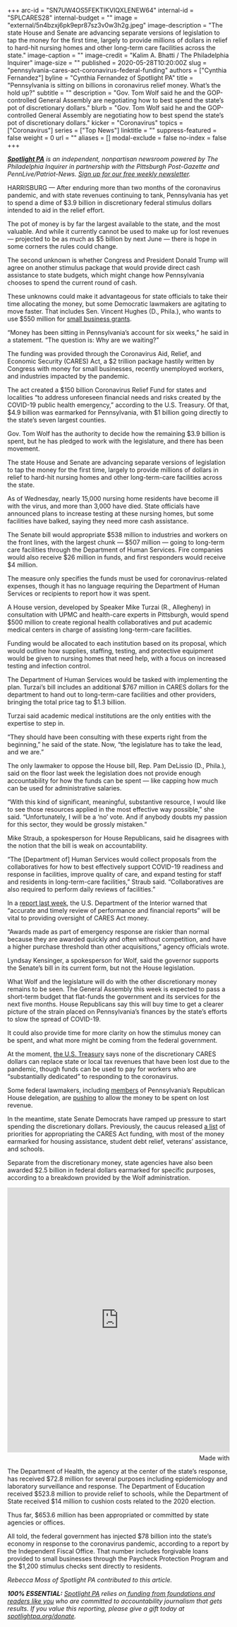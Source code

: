 +++
arc-id = "SN7UW4OS5FEKTIKVIQXLENEW64"
internal-id = "SPLCARES28"
internal-budget = ""
image = "external/5n4bzxj6pk9epr87sz3v0w3h2g.jpeg"
image-description = "The state House and Senate are advancing separate versions of legislation to tap the money for the first time, largely to provide millions of dollars in relief to hard-hit nursing homes and other long-term care facilities across the state."
image-caption = ""
image-credit = "Kalim A. Bhatti / The Philadelphia Inquirer"
image-size = ""
published = 2020-05-28T10:20:00Z
slug = "pennsylvania-cares-act-coronavirus-federal-funding"
authors = ["Cynthia Fernandez"]
byline = "Cynthia Fernandez of Spotlight PA"
title = "Pennsylvania is sitting on billions in coronavirus relief money. What’s the hold up?"
subtitle = ""
description = "Gov. Tom Wolf said he and the GOP-controlled General Assembly are negotiating how to best spend the state’s pot of discretionary dollars."
blurb = "Gov. Tom Wolf said he and the GOP-controlled General Assembly are negotiating how to best spend the state’s pot of discretionary dollars."
kicker = "Coronavirus"
topics = ["Coronavirus"]
series = ["Top News"]
linktitle = ""
suppress-featured = false
weight = 0
url = ""
aliases = []
modal-exclude = false
no-index = false
+++

<a href="https://www.spotlightpa.org/"><i><b>Spotlight PA</b></i></a><i> is an independent, nonpartisan newsroom powered by The Philadelphia Inquirer in partnership with the Pittsburgh Post-Gazette and PennLive/Patriot-News. </i><a href="https://www.spotlightpa.org/newsletters"><i>Sign up for our free weekly newsletter</i></a><i>.</i>

HARRISBURG — After enduring more than two months of the coronavirus pandemic, and with state revenues continuing to tank, Pennsylvania has yet to spend a dime of $3.9 billion in discretionary federal stimulus dollars intended to aid in the relief effort.

The pot of money is by far the largest available to the state, and the most valuable. And while it currently cannot be used to make up for lost revenues — projected to be as much as $5 billion by next June — there is hope in some corners the rules could change.

The second unknown is whether Congress and President Donald Trump will agree on another stimulus package that would provide direct cash assistance to state budgets, which might change how Pennsylvania chooses to spend the current round of cash.

These unknowns could make it advantageous for state officials to take their time allocating the money, but some Democratic lawmakers are agitating to move faster. That includes Sen. Vincent Hughes (D., Phila.), who wants to use $550 million for <a href="https://www.pasenate.com/pa-senate-democrats-announce-550-million-main-street-business-revitalization-grant-program/" target=_blank>small business grants</a>.

“Money has been sitting in Pennsylvania’s account for six weeks,” he said in a statement. “The question is: Why are we waiting?”

<script src="https://www.spotlightpa.org/embed.js" async></script><div data-spl-embed-version="1" data-spl-src="https://www.spotlightpa.org/embeds/donate/"></div>


The funding was provided through the Coronavirus Aid, Relief, and Economic Security (CARES) Act, a $2 trillion package hastily written by Congress with money for small businesses, recently unemployed workers, and industries impacted by the pandemic.

The act created a $150 billion Coronavirus Relief Fund for states and localities “to address unforeseen financial needs and risks created by the COVID-19 public health emergency,” according to the U.S. Treasury. Of that, $4.9 billion was earmarked for Pennsylvania, with $1 billion going directly to the state’s seven largest counties.

Gov. Tom Wolf has the authority to decide how the remaining $3.9 billion is spent, but he has pledged to work with the legislature, and there has been movement.

The state House and Senate are advancing separate versions of legislation to tap the money for the first time, largely to provide millions of dollars in relief to hard-hit nursing homes and other long-term-care facilities across the state.

As of Wednesday, nearly 15,000 nursing home residents have become ill with the virus, and more than 3,000 have died. State officials have announced plans to increase testing at these nursing homes, but some facilities have balked, saying they need more cash assistance.

The Senate bill would appropriate $538 million to industries and workers on the front lines, with the largest chunk — $507 million — going to long-term care facilities through the Department of Human Services. Fire companies would also receive $26 million in funds, and first responders would receive $4 million.

The measure only specifies the funds must be used for coronavirus-related expenses, though it has no language requiring the Department of Human Services or recipients to report how it was spent.

A House version, developed by Speaker Mike Turzai (R., Allegheny) in consultation with UPMC and health-care experts in Pittsburgh, would spend $500 million to create regional health collaboratives and put academic medical centers in charge of assisting long-term-care facilities.

Funding would be allocated to each institution based on its proposal, which would outline how supplies, staffing, testing, and protective equipment would be given to nursing homes that need help, with a focus on increased testing and infection control.

The Department of Human Services would be tasked with implementing the plan. Turzai’s bill includes an additional $767 million in CARES dollars for the department to hand out to long-term-care facilities and other providers, bringing the total price tag to $1.3 billion.

Turzai said academic medical institutions are the only entities with the expertise to step in.

“They should have been consulting with these experts right from the beginning,” he said of the state. Now, “the legislature has to take the lead, and we are.”

The only lawmaker to oppose the House bill, Rep. Pam DeLissio (D., Phila.), said on the floor last week the legislation does not provide enough accountability for how the funds can be spent — like capping how much can be used for administrative salaries.

“With this kind of significant, meaningful, substantive resource, I would like to see those resources applied in the most effective way possible,” she said. “Unfortunately, I will be a ‘no’ vote. And if anybody doubts my passion for this sector, they would be grossly mistaken.”

<script src="https://www.spotlightpa.org/embed.js" async></script><div data-spl-embed-version="1" data-spl-src="https://www.spotlightpa.org/embeds/newsletter/"></div>


Mike Straub, a spokesperson for House Republicans, said he disagrees with the notion that the bill is weak on accountability.

“The [Department of] Human Services would collect proposals from the collaboratives for how to best effectively support COVID-19 readiness and response in facilities, improve quality of care, and expand testing for staff and residents in long-term-care facilities,” Straub said. “Collaboratives are also required to perform daily reviews of facilities.”

In a <a href="https://www.oversight.gov/sites/default/files/oig-reports/DOIOIG_CARESActLessonsLearned_052020.pdf">report last week</a>, the U.S. Department of the Interior warned that “accurate and timely review of performance and financial reports” will be vital to providing oversight of CARES Act money.

“Awards made as part of emergency response are riskier than normal because they are awarded quickly and often without competition, and have a higher purchase threshold than other acquisitions,” agency officials wrote.

Lyndsay Kensinger, a spokesperson for Wolf, said the governor supports the Senate’s bill in its current form, but not the House legislation.

What Wolf and the legislature will do with the other discretionary money remains to be seen. The General Assembly this week is expected to pass a short-term budget that flat-funds the government and its services for the next five months. House Republicans say this will buy time to get a clearer picture of the strain placed on Pennsylvania’s finances by the state’s efforts to slow the spread of COVID-19.

It could also provide time for more clarity on how the stimulus money can be spent, and what more might be coming from the federal government.

At the moment, <a href="https://home.treasury.gov/system/files/136/Coronavirus-Relief-Fund-Guidance-for-State-Territorial-Local-and-Tribal-Governments.pdf">the U.S. Treasury</a> says none of the discretionary CARES dollars can replace state or local tax revenues that have been lost due to the pandemic, though funds can be used to pay for workers who are “substantially dedicated” to responding to the coronavirus.

Some federal lawmakers, including <a href="https://smucker.house.gov/media/press-releases/smucker-pa-gop-congressmen-request-cares-act-flexibility-treasury">members</a> of Pennsylvania’s Republican House delegation, are <a href="https://www.congress.gov/bill/116th-congress/senate-bill/3638/text?q=%7B%22search%22%3A%5B%22Coronavirus+Relief+Fund+Flexibility+Act%2C%22%5D%7D&r=1&s=1">pushing</a> to allow the money to be spent on lost revenue.

In the meantime, state Senate Democrats have ramped up pressure to start spending the discretionary dollars. Previously, the caucus released <a href="https://www.pasenate.com/pacares/">a list</a> of priorities for appropriating the CARES Act funding, with most of the money earmarked for housing assistance, student debt relief, veterans’ assistance, and schools.

Separate from the discretionary money, state agencies have also been awarded $2.5 billion in federal dollars earmarked for specific purposes, according to a breakdown provided by the Wolf administration.

<iframe src='https://flo.uri.sh/visualisation/2592038/embed' frameborder='0' scrolling='no' style='width:100%;height:600px;'></iframe><div style='width:100%!;margin-top:4px!important;text-align:right!important;'><a class='flourish-credit' href='https://public.flourish.studio/visualisation/2592038/?utm_source=embed&utm_campaign=visualisation/2592038' target='_top' style='text-decoration:none!important'><img alt='Made with Flourish' src='https://public.flourish.studio/resources/made_with_flourish.svg' style='width:105px!important;height:16px!important;border:none!important;margin:0!important;'> </a></div>

The Department of Health, the agency at the center of the state’s response, has received $72.8 million for several purposes including epidemiology and laboratory surveillance and response. The Department of Education received $523.8 million to provide relief to schools, while the Department of State received $14 million to cushion costs related to the 2020 election.

Thus far, $653.6 million has been appropriated or committed by state agencies or offices.

All told, the federal government has injected $78 billion into the state’s economy in response to the coronavirus pandemic, according to a report by the Independent Fiscal Office. That number includes forgivable loans provided to small businesses through the Paycheck Protection Program and the $1,200 stimulus checks sent directly to residents.

<i>Rebecca Moss of Spotlight PA contributed to this article. </i>

<i><b>100% ESSENTIAL:</b></i> <a href="https://www.spotlightpa.org/"><i>Spotlight PA</i></a><i> relies on</i><a href="https://www.spotlightpa.org/support"><i> funding from foundations and readers like you</i></a><i> who are committed to accountability journalism that gets results. If you value this reporting, please give a gift today at </i><a href="https://www.spotlightpa.org/donate"><i>spotlightpa.org/donate</i></a><i>.</i>
